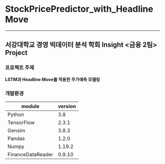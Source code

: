 # StockPricePredictor_with_HeadlineMove
---
## 서강대학교 경영 빅데이터 분석 학회 Insight <금융 2팀> Project

### 프로젝트 주제
__LSTM과 Headline Move를 적용한 주가예측 모델링__

### 개발환경
module|version
---|---
Python|3.8
TensorFlow|2.3.1
Gensim|3.8.3
Pandas|1.2.0
Numpy|1.19.2
FinanceDataReader|0.9.10
